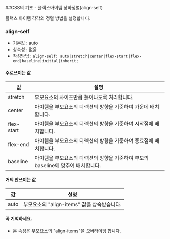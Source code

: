 ##CSS의 기초 - 플랙스아이템 상하정렬(align-self)

플랙스 아이템 각각의 정렬 방법을 설정합니다.

### align-self
- 기본값 : auto
- 상속성 : 없음
- 작성방법 : `align-self: auto|stretch|center|flex-start|flex-end|baseline|initial|inherit;`

#### 주로쓰이는 값
값 | 설명
---| ----
stretch | 부모요소의 사이즈만큼 늘어나도록 처리합니다.
center | 아이템을 부모요소의 디렉션의 방향을 기준하여 가운데 배치합니다.
flex-start | 아이템을 부모요소의 디렉션의 방향을 기준하여 시작점에 배치합니다.
flex-end | 아이템을 부모요소의 디렉션의 방향을 기준하여 종료점에 배치합니다.
baseline | 아이템을 부모요소의 디렉션의 방향을 기준하여 부모의 baseline에 맞추어 배치합니다.

#### 거의 안쓰이는 값
값 | 설명
---| ----
auto | 부모요소의 "align-items" 값을 상속받습니다.


#### 꼭 기억하세요.
- 본 속성은 부모요소의 "align-items"을 오버라이딩 합니다.
